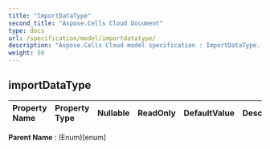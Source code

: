 ```yaml
---
title: "ImportDataType"
second_title: "Aspose.Cells Cloud Document"
type: docs
url: /specification/model/importdatatype/
description: "Aspose.Cells Cloud model specification : ImportDataType. Effortlessly handle Excel and other spreadsheet documents with features like opening, generating, editing, splitting, merging, comparing, and converting."
weight: 50
---
```


## **importDataType**

 

| Property Name | Property Type | Nullable |  ReadOnly | DefaultValue | Description | 
| :- | :- | :- |:- |  :- | :- |

**Parent Name** : (Enum)[enum]

